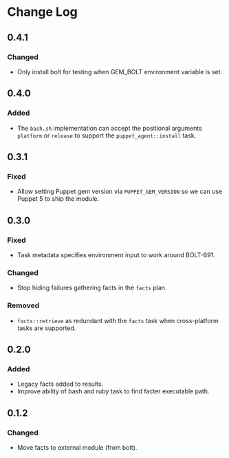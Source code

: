 # Change Log
## 0.4.1
### Changed
- Only install bolt for testing when GEM_BOLT environment variable is set.

## 0.4.0
### Added
- The `bash.sh` implementation can accept the positional arguments `platform` or `release` to support the `puppet_agent::install` task. 

## 0.3.1
### Fixed
- Allow setting Puppet gem version via `PUPPET_GEM_VERSION` so we can use Puppet 5 to ship the module.

## 0.3.0
### Fixed
- Task metadata specifies environment input to work around BOLT-691.

### Changed
- Stop hiding failures gathering facts in the `facts` plan.

### Removed
- `facts::retrieve` as redundant with the `facts` task when cross-platform
tasks are supported.

## 0.2.0
### Added
- Legacy facts added to results.
- Improve ability of bash and ruby task to find facter executable path.

## 0.1.2

### Changed
- Move facts to external module (from bolt).
